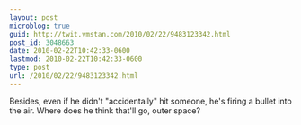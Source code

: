 ```yaml
---
layout: post
microblog: true
guid: http://twit.vmstan.com/2010/02/22/9483123342.html
post_id: 3048663
date: 2010-02-22T10:42:33-0600
lastmod: 2010-02-22T10:42:33-0600
type: post
url: /2010/02/22/9483123342.html
---
```

Besides, even if he didn't "accidentally" hit someone, he's firing a bullet into the air. Where does he think that'll go, outer space?
